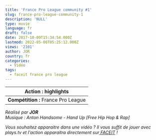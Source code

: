 ```yaml
---
title: 'France Pro League community #1'
slug: france-pro-league-community-1
description: 'NULL'
type: movie
language: fr
draft: false
date: 2017-10-09T15:34:54.000Z
lastmod: 2022-05-06T05:25:12.000Z
views: '2101'
author: JOR
country: fr
categories:
  - Vidéo
tags:
  - faceit france pro league
---
```

| **Action :** highlights             |
| ----------------------------------- |
| **Compétition :** France Pro League |

_Réalisé par **JOR**_  
_Musique : Anton Handsome - Hand Up \[Free Hip Hop & Rap\]_

_Vous souhaitez apparaitre dans une vidéo ? Il vous suffit de jouer avec plays.tv et l'action apparaitra directement sur_[ _FACEIT_](https://www.faceit.com/en/organizers/827ecd3f-279b-43ef-b9b0-5dcdfc00654e/Flickshot/videos) _!_
